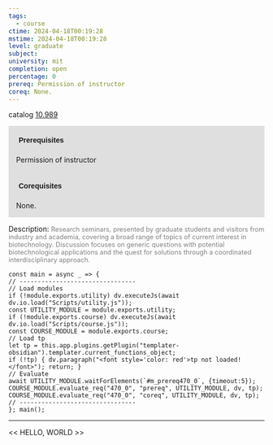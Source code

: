```yaml
---
tags:
  - course
ctime: 2024-04-18T00:19:28
mstime: 2024-04-18T00:19:28
level: graduate
subject: 
university: mit
completion: open
percentage: 0
prereq: Permission of instructor
coreq: None.
---
```


catalog [10.989](http://student.mit.edu/catalog/m10b.html#10.989)

<span style="display: block; padding: 15px; background-color: rgb(100, 100, 100, 0.2);"><font id="m_prereq470_0" style="display: block; font-family: Arial, sans-serif; font-weight: bold; padding: 5px">Prerequisites</font><br><span id="prereq470_0">Permission of instructor</span></span>
<span style="display: block; padding: 15px; background-color: rgb(100, 100, 100, 0.2);"><font id="m_coreq470_0" style="display: block; font-family: Arial, sans-serif; font-weight: bold; padding: 5px">Corequisites</font><br><span id="coreq470_0">None.</span></span>

<font style="">Description:</font>
<font style="color: grey; font-size: 0.8rem;">Research seminars, presented by graduate students and visitors from industry and academia, covering a broad range of topics of current interest in biotechnology. Discussion focuses on generic questions with potential biotechnological applications and the quest for solutions through a coordinated interdisciplinary approach.</font>

```dataviewjs
const main = async _ => {
// --------------------------------
// Load modules
if (!module.exports.utility) dv.executeJs(await dv.io.load("Scripts/utility.js"));
const UTILITY_MODULE = module.exports.utility;
if (!module.exports.course) dv.executeJs(await dv.io.load("Scripts/course.js"));
const COURSE_MODULE = module.exports.course;
// Load tp
let tp = this.app.plugins.getPlugin("templater-obsidian").templater.current_functions_object;
if (!tp) { dv.paragraph("<font style='color: red'>tp not loaded!</font>"); return; }
// Evaluate
await UTILITY_MODULE.waitForElements(`#m_prereq470_0`, {timeout:5});
COURSE_MODULE.evaluate_req("470_0", "prereq", UTILITY_MODULE, dv, tp);
COURSE_MODULE.evaluate_req("470_0", "coreq", UTILITY_MODULE, dv, tp);
// --------------------------------
}; main();
```

---

<< HELLO, WORLD >>
